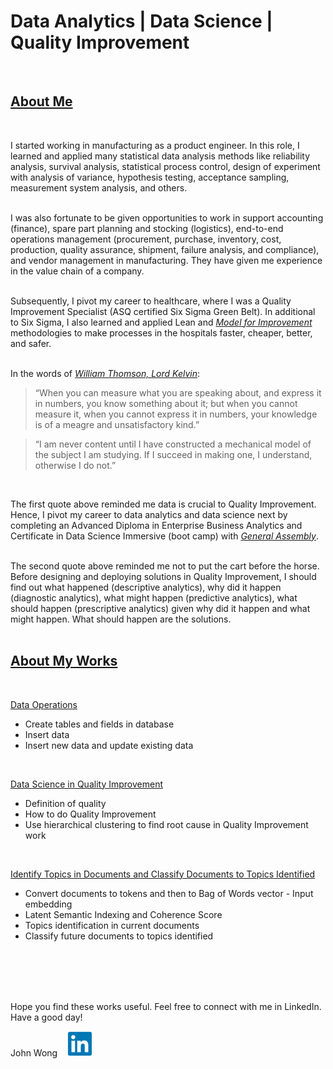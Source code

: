 # **Data Analytics | Data Science | Quality Improvement**
<br>

## <u>**About Me**</u>
<br>

I started working in manufacturing as a product engineer. In this role, I learned and applied many statistical data analysis methods like reliability analysis, survival analysis, statistical process control, design of experiment with analysis of variance, hypothesis testing, acceptance sampling, measurement system analysis, and others.
<br>
<br>

I was also fortunate to be given opportunities to work in support accounting (finance), spare part planning and stocking (logistics), end-to-end operations management (procurement, purchase, inventory, cost, production, quality assurance, shipment, failure analysis, and compliance), and vendor management in manufacturing. They have given me experience in the value chain of a company.
<br>
<br>

Subsequently, I pivot my career to healthcare, where I was a Quality Improvement Specialist (ASQ certified Six Sigma Green Belt). In additional to Six Sigma, I also learned and applied Lean and *[Model for Improvement](https://www.ihi.org/resources/how-to-improve)* methodologies to make processes in the hospitals faster, cheaper, better, and safer.
<br>
<br>

In the words of *[William Thomson, Lord Kelvin](https://physicsworld.com/a/in-praise-of-lord-kelvin/)*:

> “When you can measure what you are speaking about, and express it in numbers, you know something about it; but when you cannot measure it, when you cannot express it in numbers, your knowledge is of a meagre and unsatisfactory kind.”

> “I am never content until I have constructed a mechanical model of the subject I am studying. If I succeed in making one, I understand, otherwise I do not.”

<br>

The first quote above reminded me data is crucial to Quality Improvement. Hence, I pivot my career to data analytics and data science next by completing an Advanced Diploma in Enterprise Business Analytics and Certificate in Data Science Immersive (boot camp) with *[General Assembly](https://generalassemb.ly/)*.
<br>
<br>

The second quote above reminded me not to put the cart before the horse. Before designing and deploying solutions in Quality Improvement, I should find out what happened (descriptive analytics), why did it happen (diagnostic analytics), what might happen (predictive analytics), what should happen (prescriptive analytics) given why did it happen and what might happen. What should happen are the solutions.
<br>
<br>

## <u>**About My Works**</u>
<br>

[Data Operations](https://github.com/johnwck/my_da_ds_work/tree/master/my_projects_github_pages/data_operations)
* Create tables and fields in database
* Insert data
* Insert new data and update existing data
<br>

[Data Science in Quality Improvement](https://github.com/johnwck/my_da_ds_work/tree/master/my_projects_github_pages/hierarchical_clustering)
* Definition of quality
* How to do Quality Improvement
* Use hierarchical clustering to find root cause in Quality Improvement work
<br>

[Identify Topics in Documents and Classify Documents to Topics Identified](https://github.com/johnwck/my_da_ds_work/tree/master/my_projects_github_pages/latent_semantic_indexing)
* Convert documents to tokens and then to Bag of Words vector - Input embedding
* Latent Semantic Indexing and Coherence Score
* Topics identification in current documents
* Classify future documents to topics identified
<br>
<br>
<br>
<br>

Hope you find these works useful. Feel free to connect with me in LinkedIn. Have a good day!
<br>

John Wong &nbsp;&nbsp; [<img src='linkedin.png' height="40"/>](https://www.linkedin.com/in/wongchikeongjohn)
